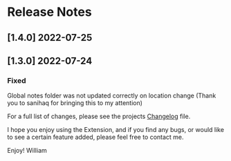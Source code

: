 # Release Notes

<!-- ## [v-inc] ${YEAR4}-${MONTHNUMBER}-${DATE} -->

## [1.4.0] 2022-07-25

## [1.3.0] 2022-07-24
### Fixed
Global notes folder was not updated correctly on location change
(Thank you to sanihaq for bringing this to my attention)


For a full list of changes, please see the projects [Changelog](CHANGELOG.md) file.

I hope you enjoy using the Extension, and if you find any bugs, or would like to see a certain feature added, please feel free to contact me.

Enjoy! William

